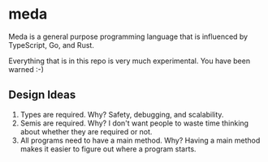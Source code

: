 # meda

Meda is a general purpose programming language that is influenced by TypeScript,
Go, and Rust.

Everything that is in this repo is very much experimental. You have been
 warned :-)

## Design Ideas

1. Types are required. Why? Safety, debugging, and scalability.
2. Semis are required. Why? I don't want people to waste time thinking about
 whether they are required or not.
3. All programs need to have a main method. Why? Having a main method makes it 
easier to figure out where a program starts.